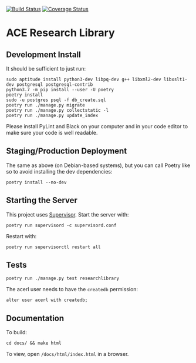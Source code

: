 [![Build Status](https://travis-ci.org/FUB-HCC/ACE-Research-Library.svg?branch=master)](https://travis-ci.org/FUB-HCC/ACE-Research-Library)
[![Coverage Status](https://coveralls.io/repos/github/FUB-HCC/ACE-Research-Library/badge.svg?branch=master)](https://coveralls.io/github/FUB-HCC/ACE-Research-Library?branch=master)

# ACE Research Library

## Development Install

It should be sufficient to just run:

    sudo aptitude install python3-dev libpq-dev g++ libxml2-dev libxslt1-dev postgresql postgresql-contrib
    python3.7 -m pip install --user -U poetry
    poetry install
    sudo -u postgres psql -f db_create.sql
    poetry run ./manage.py migrate
    poetry run ./manage.py collectstatic -l
    poetry run ./manage.py update_index

Please install PyLint and Black on your computer and in your code editor to make sure your code is well readable.

## Staging/Production Deployment

The same as above (on Debian-based systems), but you can call Poetry like so to avoid installing the dev dependencies:

    poetry install --no-dev

## Starting the Server

This project uses [Supervisor](https://pypi.python.org/pypi/supervisor). Start the server with:

    poetry run supervisord -c supervisord.conf

Restart with:

    poetry run supervisorctl restart all

## Tests

    poetry run ./manage.py test researchlibrary

The acerl user needs to have the `createdb` permission:

    alter user acerl with createdb;

## Documentation

To build:

    cd docs/ && make html

To view, open `/docs/html/index.html` in a browser.
